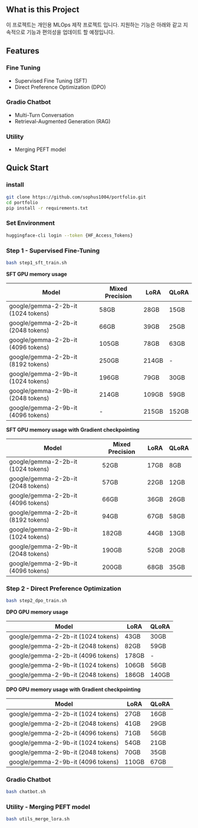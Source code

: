 ## What is this Project

이 프로젝트는 개인용 MLOps 제작 프로젝트 입니다. 지원하는 기능은 아래와 같고 지속적으로 기능과 편의성을 업데이트 할 예정입니다.

## Features

### Fine Tuning

- Supervised Fine Tuning (SFT)
- Direct Preference Optimization (DPO)

### Gradio Chatbot

- Multi-Turn Conversation
- Retrieval-Augmented Generation (RAG)

### Utility

- Merging PEFT model

## **Quick Start**

### install

```bash
git clone https://github.com/sophus1004/portfolio.git
cd portfolio
pip install -r requirements.txt
```

### Set Environment

```bash
huggingface-cli login --token {HF_Access_Tokens}
```

### Step 1 - Supervised Fine-Tuning

```bash
bash step1_sft_train.sh
```

**SFT GPU memory usage**

| Model | Mixed Precision | LoRA | QLoRA |
| --- | --- | --- | --- |
| google/gemma-2-2b-it (1024 tokens) | 58GB | 28GB | 15GB |
| google/gemma-2-2b-it (2048 tokens) | 66GB | 39GB | 25GB |
| google/gemma-2-2b-it (4096 tokens) | 105GB | 78GB | 63GB |
| google/gemma-2-2b-it (8192 tokens) | 250GB | 214GB | - |
| google/gemma-2-9b-it (1024 tokens) | 196GB | 79GB | 30GB |
| google/gemma-2-9b-it (2048 tokens) | 214GB | 109GB | 59GB |
| google/gemma-2-9b-it (4096 tokens) | - | 215GB | 152GB |

**SFT GPU memory usage with Gradient checkpointing**

| Model | Mixed Precision | LoRA | QLoRA |
| --- | --- | --- | --- |
| google/gemma-2-2b-it (1024 tokens) | 52GB | 17GB | 8GB |
| google/gemma-2-2b-it (2048 tokens) | 57GB | 22GB | 12GB |
| google/gemma-2-2b-it (4096 tokens) | 66GB | 36GB | 26GB |
| google/gemma-2-2b-it (8192 tokens) | 94GB | 67GB | 58GB |
| google/gemma-2-9b-it (1024 tokens) | 182GB | 44GB | 13GB |
| google/gemma-2-9b-it (2048 tokens) | 190GB | 52GB | 20GB |
| google/gemma-2-9b-it (4096 tokens) | 200GB | 68GB | 35GB |

### Step 2 - Direct Preference Optimization

```bash
bash step2_dpo_train.sh
```

**DPO GPU memory usage**

| Model | LoRA | QLoRA |
| --- | --- | --- |
| google/gemma-2-2b-it (1024 tokens) | 43GB | 30GB |
| google/gemma-2-2b-it (2048 tokens) | 82GB | 59GB |
| google/gemma-2-2b-it (4096 tokens) | 178GB | - |
| google/gemma-2-9b-it (1024 tokens) | 106GB | 56GB |
| google/gemma-2-9b-it (2048 tokens) | 186GB | 140GB |

**DPO GPU memory usage with Gradient checkpointing**

| Model | LoRA | QLoRA |
| --- | --- | --- |
| google/gemma-2-2b-it (1024 tokens) | 27GB | 16GB |
| google/gemma-2-2b-it (2048 tokens) | 41GB | 29GB |
| google/gemma-2-2b-it (4096 tokens) | 71GB | 56GB |
| google/gemma-2-9b-it (1024 tokens) | 54GB | 21GB |
| google/gemma-2-9b-it (2048 tokens) | 70GB | 35GB |
| google/gemma-2-9b-it (4096 tokens) | 110GB | 67GB |

### Gradio Chatbot

```bash
bash chatbot.sh
```

### Utility - Merging PEFT model

```bash
bash utils_merge_lora.sh
```
